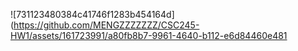 ![731123480384c41746f1283b454164d](https://github.com/MENGZZZZZZZ/CSC245-HW1/assets/161723991/a80fb8b7-9961-4640-b112-e6d84460e481
